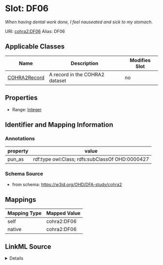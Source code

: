 

# Slot: DF06 


_When having dental work done, I feel nauseated and sick to my stomach._





URI: [cohra2:DF06](https://w3id.org/OHD/DFA-study/cohra2/DF06)
Alias: DF06

<!-- no inheritance hierarchy -->





## Applicable Classes

| Name | Description | Modifies Slot |
| --- | --- | --- |
| [COHRA2Record](COHRA2Record.md) | A record in the COHRA2 dataset |  no  |







## Properties

* Range: [Integer](Integer.md)





## Identifier and Mapping Information





### Annotations

| property | value |
| --- | --- |
| pun_as | rdf:type owl:Class; rdfs:subClassOf OHD:0000427 |




### Schema Source


* from schema: https://w3id.org/OHD/DFA-study/cohra2




## Mappings

| Mapping Type | Mapped Value |
| ---  | ---  |
| self | cohra2:DF06 |
| native | cohra2:DF06 |




## LinkML Source

<details>
```yaml
name: DF06
annotations:
  pun_as:
    tag: pun_as
    value: rdf:type owl:Class; rdfs:subClassOf OHD:0000427
description: When having dental work done, I feel nauseated and sick to my stomach.
from_schema: https://w3id.org/OHD/DFA-study/cohra2
rank: 1000
alias: DF06
domain_of:
- COHRA2Record
range: integer

```
</details>